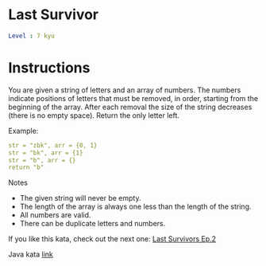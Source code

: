 # Last Survivor

```yaml
Level : 7 kyu
```

# Instructions

You are given a string of letters and an array of numbers.
The numbers indicate positions of letters that must be removed, in order, starting from the beginning of the array.
After each removal the size of the string decreases (there is no empty space).
Return the only letter left.

Example:

```yaml
str = "zbk", arr = {0, 1}
str = "bk", arr = {1}
str = "b", arr = {}
return "b"
```

Notes
- The given string will never be empty.
- The length of the array is always one less than the length of the string.
- All numbers are valid.
- There can be duplicate letters and numbers.

If you like this kata, check out the next one: [Last Survivors Ep.2](https://www.codewars.com/kata/60a1aac7d5a5fc0046c89651)

Java kata [link](https://www.codewars.com/kata/609eee71109f860006c377d1/train/java)